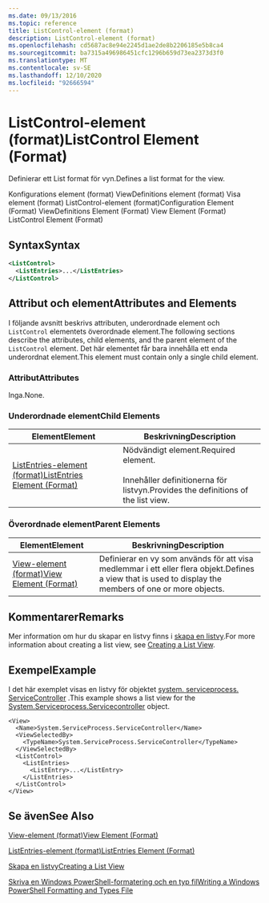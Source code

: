 ```yaml
---
ms.date: 09/13/2016
ms.topic: reference
title: ListControl-element (format)
description: ListControl-element (format)
ms.openlocfilehash: cd5687ac8e94e2245d1ae2de8b2206185e5b8ca4
ms.sourcegitcommit: ba7315a496986451cfc1296b659d73ea2373d3f0
ms.translationtype: MT
ms.contentlocale: sv-SE
ms.lasthandoff: 12/10/2020
ms.locfileid: "92666594"
---
```

# <a name="listcontrol-element-format"></a><span data-ttu-id="00c46-103">ListControl-element (format)</span><span class="sxs-lookup"><span data-stu-id="00c46-103">ListControl Element (Format)</span></span>

<span data-ttu-id="00c46-104">Definierar ett List format för vyn.</span><span class="sxs-lookup"><span data-stu-id="00c46-104">Defines a list format for the view.</span></span>

<span data-ttu-id="00c46-105">Konfigurations element (format) ViewDefinitions element (format) Visa element (format) ListControl-element (format)</span><span class="sxs-lookup"><span data-stu-id="00c46-105">Configuration Element (Format) ViewDefinitions Element (Format) View Element (Format) ListControl Element (Format)</span></span>

## <a name="syntax"></a><span data-ttu-id="00c46-106">Syntax</span><span class="sxs-lookup"><span data-stu-id="00c46-106">Syntax</span></span>

```xml
<ListControl>
  <ListEntries>...</ListEntries>
</ListControl>

```

## <a name="attributes-and-elements"></a><span data-ttu-id="00c46-107">Attribut och element</span><span class="sxs-lookup"><span data-stu-id="00c46-107">Attributes and Elements</span></span>

<span data-ttu-id="00c46-108">I följande avsnitt beskrivs attributen, underordnade element och `ListControl` elementets överordnade element.</span><span class="sxs-lookup"><span data-stu-id="00c46-108">The following sections describe the attributes, child elements, and the parent element of the `ListControl` element.</span></span> <span data-ttu-id="00c46-109">Det här elementet får bara innehålla ett enda underordnat element.</span><span class="sxs-lookup"><span data-stu-id="00c46-109">This element must contain only a single child element.</span></span>

### <a name="attributes"></a><span data-ttu-id="00c46-110">Attribut</span><span class="sxs-lookup"><span data-stu-id="00c46-110">Attributes</span></span>

<span data-ttu-id="00c46-111">Inga.</span><span class="sxs-lookup"><span data-stu-id="00c46-111">None.</span></span>

### <a name="child-elements"></a><span data-ttu-id="00c46-112">Underordnade element</span><span class="sxs-lookup"><span data-stu-id="00c46-112">Child Elements</span></span>

|<span data-ttu-id="00c46-113">Element</span><span class="sxs-lookup"><span data-stu-id="00c46-113">Element</span></span>|<span data-ttu-id="00c46-114">Beskrivning</span><span class="sxs-lookup"><span data-stu-id="00c46-114">Description</span></span>|
|-------------|-----------------|
|[<span data-ttu-id="00c46-115">ListEntries-element (format)</span><span class="sxs-lookup"><span data-stu-id="00c46-115">ListEntries Element (Format)</span></span>](./listentries-element-for-listcontrol-format.md)|<span data-ttu-id="00c46-116">Nödvändigt element.</span><span class="sxs-lookup"><span data-stu-id="00c46-116">Required element.</span></span><br /><br /> <span data-ttu-id="00c46-117">Innehåller definitionerna för listvyn.</span><span class="sxs-lookup"><span data-stu-id="00c46-117">Provides the definitions of the list view.</span></span>|

### <a name="parent-elements"></a><span data-ttu-id="00c46-118">Överordnade element</span><span class="sxs-lookup"><span data-stu-id="00c46-118">Parent Elements</span></span>

|<span data-ttu-id="00c46-119">Element</span><span class="sxs-lookup"><span data-stu-id="00c46-119">Element</span></span>|<span data-ttu-id="00c46-120">Beskrivning</span><span class="sxs-lookup"><span data-stu-id="00c46-120">Description</span></span>|
|-------------|-----------------|
|[<span data-ttu-id="00c46-121">View-element (format)</span><span class="sxs-lookup"><span data-stu-id="00c46-121">View Element (Format)</span></span>](./view-element-format.md)|<span data-ttu-id="00c46-122">Definierar en vy som används för att visa medlemmar i ett eller flera objekt.</span><span class="sxs-lookup"><span data-stu-id="00c46-122">Defines a view that is used to display the members of one or more objects.</span></span>|

## <a name="remarks"></a><span data-ttu-id="00c46-123">Kommentarer</span><span class="sxs-lookup"><span data-stu-id="00c46-123">Remarks</span></span>

<span data-ttu-id="00c46-124">Mer information om hur du skapar en listvy finns i [skapa en listvy](./creating-a-list-view.md).</span><span class="sxs-lookup"><span data-stu-id="00c46-124">For more information about creating a list view, see [Creating a List View](./creating-a-list-view.md).</span></span>

## <a name="example"></a><span data-ttu-id="00c46-125">Exempel</span><span class="sxs-lookup"><span data-stu-id="00c46-125">Example</span></span>

<span data-ttu-id="00c46-126">I det här exemplet visas en listvy för objektet [system. serviceprocess. ServiceController](/dotnet/api/System.ServiceProcess.ServiceController) .</span><span class="sxs-lookup"><span data-stu-id="00c46-126">This example shows a list view for the [System.Serviceprocess.Servicecontroller](/dotnet/api/System.ServiceProcess.ServiceController) object.</span></span>

```
<View>
  <Name>System.ServiceProcess.ServiceController</Name>
  <ViewSelectedBy>
    <TypeName>System.ServiceProcess.ServiceController</TypeName>
  </ViewSelectedBy>
  <ListControl>
    <ListEntries>
      <ListEntry>...</ListEntry>
    </ListEntries>
  </ListControl>
</View>
```

## <a name="see-also"></a><span data-ttu-id="00c46-127">Se även</span><span class="sxs-lookup"><span data-stu-id="00c46-127">See Also</span></span>

[<span data-ttu-id="00c46-128">View-element (format)</span><span class="sxs-lookup"><span data-stu-id="00c46-128">View Element (Format)</span></span>](./view-element-format.md)

[<span data-ttu-id="00c46-129">ListEntries-element (format)</span><span class="sxs-lookup"><span data-stu-id="00c46-129">ListEntries Element (Format)</span></span>](./listentries-element-for-listcontrol-format.md)

[<span data-ttu-id="00c46-130">Skapa en listvy</span><span class="sxs-lookup"><span data-stu-id="00c46-130">Creating a List View</span></span>](./creating-a-list-view.md)

[<span data-ttu-id="00c46-131">Skriva en Windows PowerShell-formatering och en typ fil</span><span class="sxs-lookup"><span data-stu-id="00c46-131">Writing a Windows PowerShell Formatting and Types File</span></span>](./writing-a-powershell-formatting-file.md)
